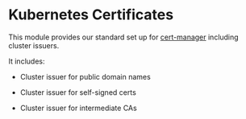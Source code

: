 # Kubernetes Certificates

This module provides our standard set up for [cert-manager](https://cert-manager.io/) including cluster issuers.

It includes:

- Cluster issuer for public domain names

- Cluster issuer for self-signed certs

- Cluster issuer for intermediate CAs
